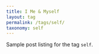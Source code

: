 ```yaml
---
title: I Me & Myself
layout: tag
permalink: /tags/self/
taxonomy: self
---
```


Sample post listing for the tag `self`.
